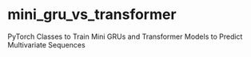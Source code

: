 # mini_gru_vs_transformer
PyTorch Classes to Train Mini GRUs and Transformer Models to Predict Multivariate Sequences
